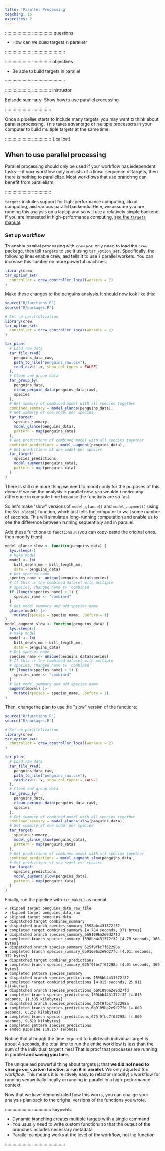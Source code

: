 ```yaml
---
title: 'Parallel Processing'
teaching: 15
exercises: 2
---
```


:::::::::::::::::::::::::::::::::::::: questions 

- How can we build targets in parallel?

::::::::::::::::::::::::::::::::::::::::::::::::

::::::::::::::::::::::::::::::::::::: objectives

- Be able to build targets in parallel

::::::::::::::::::::::::::::::::::::::::::::::::

::::::::::::::::::::::::::::::::::::: instructor

Episode summary: Show how to use parallel processing

:::::::::::::::::::::::::::::::::::::



Once a pipeline starts to include many targets, you may want to think about parallel processing.
This takes advantage of multiple processors in your computer to build multiple targets at the same time.

::::::::::::::::::::::::::::::::::::: {.callout}

## When to use parallel processing

Parallel processing should only be used if your workflow has independent tasks---if your workflow only consists of a linear sequence of targets, then there is nothing to parallelize.
Most workflows that use branching can benefit from parallelism.

:::::::::::::::::::::::::::::::::::::

`targets` includes support for high-performance computing, cloud computing, and various parallel backends.
Here, we assume you are running this analysis on a laptop and so will use a relatively simple backend.
If you are interested in high-performance computing, [see the `targets` manual](https://books.ropensci.org/targets/hpc.html).

### Set up workflow

To enable parallel processing with `crew` you only need to load the `crew` package, then tell `targets` to use it using `tar_option_set`.
Specifically, the following lines enable crew, and tells it to use 2 parallel workers.
You can increase this number on more powerful machines:

```r
library(crew)
tar_option_set(
  controller = crew_controller_local(workers = 2)
)
```

Make these changes to the penguins analysis.
It should now look like this:


``` r
source("R/functions.R")
source("R/packages.R")

# Set up parallelization
library(crew)
tar_option_set(
  controller = crew_controller_local(workers = 2)
)

tar_plan(
  # Load raw data
  tar_file_read(
    penguins_data_raw,
    path_to_file("penguins_raw.csv"),
    read_csv(!!.x, show_col_types = FALSE)
  ),
  # Clean and group data
  tar_group_by(
    penguins_data,
    clean_penguin_data(penguins_data_raw),
    species
  ),
  # Get summary of combined model with all species together
  combined_summary = model_glance(penguins_data),
  # Get summary of one model per species
  tar_target(
    species_summary,
    model_glance(penguins_data),
    pattern = map(penguins_data)
  ),
  # Get predictions of combined model with all species together
  combined_predictions = model_augment(penguins_data),
  # Get predictions of one model per species
  tar_target(
    species_predictions,
    model_augment(penguins_data),
    pattern = map(penguins_data)
  )
)
```

There is still one more thing we need to modify only for the purposes of this demo: if we ran the analysis in parallel now, you wouldn't notice any difference in compute time because the functions are so fast.

So let's make "slow" versions of `model_glance()` and `model_augment()` using the `Sys.sleep()` function, which just tells the computer to wait some number of seconds.
This will simulate a long-running computation and enable us to see the difference between running sequentially and in parallel.

Add these functions to `functions.R` (you can copy-paste the original ones, then modify them):


``` r
model_glance_slow <- function(penguins_data) {
  Sys.sleep(4)
  # Make model
  model <- lm(
    bill_depth_mm ~ bill_length_mm,
    data = penguins_data)
  # Get species name
  species_name <- unique(penguins_data$species)
  # If this is the combined dataset with multiple
  # species, changed name to 'combined'
  if (length(species_name) > 1) {
    species_name <- "combined"
  }
  # Get model summary and add species name
  glance(model) |>
    mutate(species = species_name, .before = 1)
}
model_augment_slow <- function(penguins_data) {
  Sys.sleep(4)
  # Make model
  model <- lm(
    bill_depth_mm ~ bill_length_mm,
    data = penguins_data)
  # Get species name
  species_name <- unique(penguins_data$species)
  # If this is the combined dataset with multiple
  # species, changed name to 'combined'
  if (length(species_name) > 1) {
    species_name <- "combined"
  }
  # Get model summary and add species name
  augment(model) |>
    mutate(species = species_name, .before = 1)
}
```

Then, change the plan to use the "slow" version of the functions:


``` r
source("R/functions.R")
source("R/packages.R")

# Set up parallelization
library(crew)
tar_option_set(
  controller = crew_controller_local(workers = 2)
)

tar_plan(
  # Load raw data
  tar_file_read(
    penguins_data_raw,
    path_to_file("penguins_raw.csv"),
    read_csv(!!.x, show_col_types = FALSE)
  ),
  # Clean and group data
  tar_group_by(
    penguins_data,
    clean_penguin_data(penguins_data_raw),
    species
  ),
  # Get summary of combined model with all species together
  combined_summary = model_glance_slow(penguins_data),
  # Get summary of one model per species
  tar_target(
    species_summary,
    model_glance_slow(penguins_data),
    pattern = map(penguins_data)
  ),
  # Get predictions of combined model with all species together
  combined_predictions = model_augment_slow(penguins_data),
  # Get predictions of one model per species
  tar_target(
    species_predictions,
    model_augment_slow(penguins_data),
    pattern = map(penguins_data)
  )
)
```

Finally, run the pipeline with `tar_make()` as normal.


``` output
✔ skipped target penguins_data_raw_file
✔ skipped target penguins_data_raw
✔ skipped target penguins_data
▶ dispatched target combined_summary
▶ dispatched branch species_summary_1598bb4431372f32
● completed target combined_summary [4.784 seconds, 371 bytes]
▶ dispatched branch species_summary_6b9109ba2e9d27fd
● completed branch species_summary_1598bb4431372f32 [4.79 seconds, 368 bytes]
▶ dispatched branch species_summary_625f9fbc7f62298a
● completed branch species_summary_6b9109ba2e9d27fd [4.011 seconds, 372 bytes]
▶ dispatched target combined_predictions
● completed branch species_summary_625f9fbc7f62298a [4.01 seconds, 369 bytes]
● completed pattern species_summary 
▶ dispatched branch species_predictions_1598bb4431372f32
● completed target combined_predictions [4.015 seconds, 25.911 kilobytes]
▶ dispatched branch species_predictions_6b9109ba2e9d27fd
● completed branch species_predictions_1598bb4431372f32 [4.015 seconds, 11.585 kilobytes]
▶ dispatched branch species_predictions_625f9fbc7f62298a
● completed branch species_predictions_6b9109ba2e9d27fd [4.009 seconds, 6.252 kilobytes]
● completed branch species_predictions_625f9fbc7f62298a [4.009 seconds, 9.629 kilobytes]
● completed pattern species_predictions 
▶ ended pipeline [19.157 seconds]
```

Notice that although the time required to build each individual target is about 4 seconds, the total time to run the entire workflow is less than the sum of the individual target times! That is proof that processes are running in parallel **and saving you time**.

The unique and powerful thing about targets is that **we did not need to change our custom function to run it in parallel**. We only adjusted *the workflow*. This means it is relatively easy to refactor (modify) a workflow for running sequentially locally or running in parallel in a high-performance context.

Now that we have demonstrated how this works, you can change your analysis plan back to the original versions of the functions you wrote.

::::::::::::::::::::::::::::::::::::: keypoints 

- Dynamic branching creates multiple targets with a single command
- You usually need to write custom functions so that the output of the branches includes necessary metadata 
- Parallel computing works at the level of the workflow, not the function

::::::::::::::::::::::::::::::::::::::::::::::::
